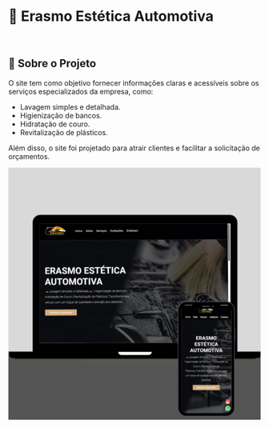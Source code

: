 <h1>🚗 Erasmo Estética Automotiva</h1>
<br>
<h2>🌟 Sobre o Projeto</h2>
<p>O site tem como objetivo fornecer informações claras e acessíveis sobre os serviços especializados da empresa, como:

- Lavagem simples e detalhada.
- Higienização de bancos.
- Hidratação de couro.
- Revitalização de plásticos.
  
Além disso, o site foi projetado para atrair clientes e facilitar a solicitação de orçamentos.</p>
<img src="https://github.com/thael92/Erasmo-Est-tica-Automotiva/blob/master/img/Projeto%20Readme.png?raw=true"/>
